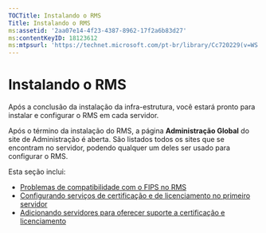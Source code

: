```yaml
---
TOCTitle: Instalando o RMS
Title: Instalando o RMS
ms:assetid: '2aa07e14-4f23-4387-8962-17f2a6b83d27'
ms:contentKeyID: 18123612
ms:mtpsurl: 'https://technet.microsoft.com/pt-br/library/Cc720229(v=WS.10)'
---
```


Instalando o RMS
================

Após a conclusão da instalação da infra-estrutura, você estará pronto para instalar e configurar o RMS em cada servidor.

Após o término da instalação do RMS, a página **Administração Global** do site de Administração é aberta. São listados todos os sites que se encontram no servidor, podendo qualquer um deles ser usado para configurar o RMS.

Esta seção inclui:

-   [Problemas de compatibilidade com o FIPS no RMS](https://technet.microsoft.com/720bdace-dcd8-431e-b0fa-01193782fe0b)
-   [Configurando serviços de certificação e de licenciamento no primeiro servidor](https://technet.microsoft.com/cce29a2f-984f-48ed-9187-0eb68286ec5b)
-   [Adicionando servidores para oferecer suporte a certificação e licenciamento](https://technet.microsoft.com/089ceb62-2a96-444f-ab42-1d5deaabd0c3)
